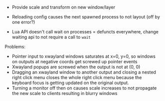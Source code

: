 - Provide scale and transform on new window/layer

- Reloading config causes the next spawned process to not layout (off by one error?)
- Lua API doesn't call wait on processes = defuncts everywhere, change waiting api to not require a call to `wait`

Problems:
- Pointer input to xwayland windows saturates at x=0, y=0, so windows on outputs at negative coords
  get screwed up pointer events
- Xwayland popups are screwed when the output is not at (0, 0)
- Dragging an xwayland window to another output and closing a nested right click menu closes the whole
  right click menu because the keyboard focus is getting updated on the original output.
- Turning a monitor off then on causes scale increases to not propagate the new scale to clients resulting in blurry windows

